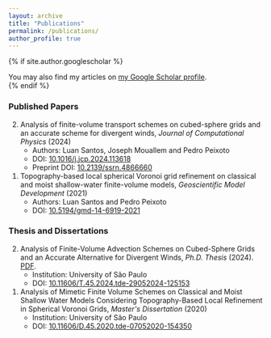 ```yaml
---
layout: archive
title: "Publications"
permalink: /publications/
author_profile: true
---
```


{% if site.author.googlescholar %}
  <div class="wordwrap">You may also find my articles on <a href="{{site.author.googlescholar}}">my Google Scholar profile</a>.</div>
{% endif %}

<!-- 
### Papers in Review
<ol reversed>
  <li> Analysis of finite-volume transport schemes on cubed-sphere grids and an accurate scheme for divergent winds, Accepted at the <em>Journal of Computational Physics</em> (2024)
    <ul>
    <li> Authors: Luan Santos, Joseph Mouallem and Pedro Peixoto</li>
    <li> DOI: <a href="https://doi.org/10.1016/j.jcp.2024.113618">10.1016/j.jcp.2024.113618 </a></li>
    <li> Preprint DOI: <a href="http://dx.doi.org/10.2139/ssrn.4866660">10.2139/ssrn.4866660 </a></li>
    </ul>
  </li>
</ol>
-->


### Published Papers
<ol reversed>
  <li> Analysis of finite-volume transport schemes on cubed-sphere grids and an accurate scheme for divergent winds, <em>Journal of Computational Physics</em> (2024)
    <ul>
    <li> Authors: Luan Santos, Joseph Mouallem and Pedro Peixoto</li>
    <li> DOI: <a href="https://doi.org/10.1016/j.jcp.2024.113618">10.1016/j.jcp.2024.113618 </a></li>
    <li> Preprint DOI: <a href="http://dx.doi.org/10.2139/ssrn.4866660">10.2139/ssrn.4866660 </a></li>
    </ul>
  </li>

  <li>  Topography-based local spherical Voronoi grid refinement on classical and moist shallow-water finite-volume models,  <em>Geoscientific Model Development</em> (2021)
    <ul>
    <li> Authors: Luan Santos and Pedro Peixoto</li>
    <li> DOI: <a href="https://doi.org/10.5194/gmd-14-6919-2021">10.5194/gmd-14-6919-2021 </a></li>
    </ul>
  </li>

</ol>

### Thesis and Dissertations
<ol reversed>
  <li> Analysis of Finite-Volume Advection Schemes on Cubed-Sphere Grids and an Accurate Alternative for Divergent Winds, <em>Ph.D. Thesis</em> (2024). <a href="https://luanfs.github.io/files/thesis_luan.pdf">PDF</a>.
    <ul>
      <li>Institution: University of São Paulo</li>
      <li>DOI: <a href="https://doi.org/10.11606/T.45.2024.tde-29052024-125153">10.11606/T.45.2024.tde-29052024-125153</a></li>
    </ul>
  </li>

  <li> Analysis of Mimetic Finite Volume Schemes on Classical and Moist Shallow Water Models Considering Topography-Based Local Refinement in Spherical Voronoi Grids, <em>Master's Dissertation</em> (2020)
    <ul>
      <li>Institution: University of São Paulo</li>
      <li>DOI: <a href="https://doi.org/10.11606/D.45.2020.tde-07052020-154350">10.11606/D.45.2020.tde-07052020-154350</a></li>
    </ul>
  </li>
</ol>
